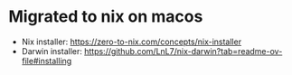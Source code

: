 # Migrated to nix on macos
 -  Nix installer: https://zero-to-nix.com/concepts/nix-installer
 - Darwin installer: https://github.com/LnL7/nix-darwin?tab=readme-ov-file#installing
